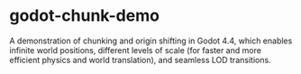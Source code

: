 # godot-chunk-demo
A demonstration of chunking and origin shifting in Godot 4.4, which enables infinite world positions, different levels of scale (for faster and more efficient physics and world translation), and seamless LOD transitions.
